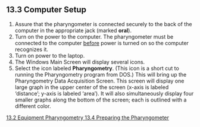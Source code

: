## 13.3 Computer Setup

1. Assure that the pharyngometer is connected securely to the back of the computer in the appropriate jack (marked **oral**).
2. Turn on the power to the computer.  The pharyngometer must be connected to the computer <u>before</u> power is turned on so the computer recognizes it.
3. Turn on power to the laptop.
4. The Windows Main Screen will display several icons.
5. Select the icon labeled **Pharyngometry**.  (This icon is a short cut to running the Pharyngometry program from DOS.) This will bring up the Pharyngometry Data Acquisition Screen. This screen will display one large graph in the upper center of the screen (x-axis is labeled ‘distance’; y-axis is labeled ‘area’).  It will also simultaneously display four smaller graphs along the bottom of the screen; each is outlined with a different color.


<div class="center">
<div class="btn-group">
  <a href=":pages_path:/manuals/pharyngometry/13-02-equipment.md" class="btn btn-default">
    <span class="glyphicon glyphicon-chevron-left"></span>
    13.2 Equipment
  </a>

  <a href=":pages_path:/manuals/pharyngometry" class="btn btn-default">
    <span class="glyphicon glyphicon-chevron-up"></span>
    Pharyngometry
  </a>

  <a href=":pages_path:/manuals/pharyngometry/13-04-preparing-pharyngometer.md" class="btn btn-success">
    13.4 Preparing the Pharyngometer
    <span class="glyphicon glyphicon-chevron-right"></span>
  </a>
</div>
</div>
